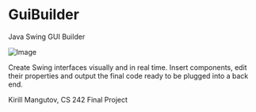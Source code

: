 GuiBuilder
==========

Java Swing GUI Builder

![Image](http://i.imgur.com/amnjbJ7.png)

Create Swing interfaces visually and in real time. Insert components, edit their properties and output the final code ready to be plugged into a back end.

Kirill Mangutov, CS 242 Final Project
